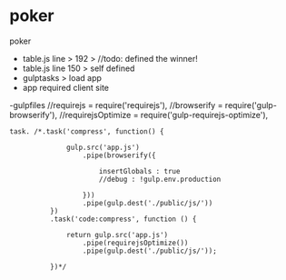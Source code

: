 # poker
poker


- table.js line > 192 > //todo: defined the winner!
- table.js line 150 > self defined
- gulptasks > load app
- app required client site

-gulpfiles
    //requirejs = require('requirejs'),
    //browserify = require('gulp-browserify'),
    //requirejsOptimize = require('gulp-requirejs-optimize'),
    
    task. /*.task('compress', function() {
          
                  gulp.src('app.js')
                      .pipe(browserify({
          
                          insertGlobals : true
                          //debug : !gulp.env.production
          
                      }))
                      .pipe(gulp.dest('./public/js/'))
              })
              .task('code:compress', function () {
          
                  return gulp.src('app.js')
                      .pipe(requirejsOptimize())
                      .pipe(gulp.dest('./public/js/'));
          
              })*/